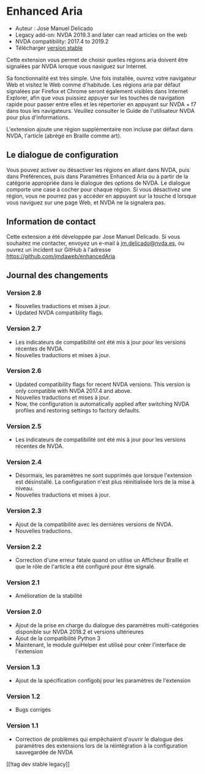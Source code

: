 # Enhanced Aria #

* Auteur : Jose Manuel Delicado
* Legacy add-on: NVDA 2019.3 and later can read articles on the web
* NVDA compatibility: 2017.4 to 2019.2
* Télécharger [version stable][1]

Cette extension vous permet de choisir quelles régions aria doivent être
signalées par NVDA lorsque vous naviguez sur Internet.

Sa fonctionnalité est très simple. Une fois installée, ouvrez votre
navigateur Web et visitez le Web comme d'habitude. Les régions aria par
défaut signalées par Firefox et Chrome seront également visibles dans
Internet Explorer, afin que vous puissiez appuyer sur les touches de
navigation rapide pour passer entre elles et les répertorier en appuyant sur
NVDA + f7 dans tous les navigateurs. Veuillez consulter le Guide de
l'utilisateur NVDA pour plus d'informations.

L'extension ajoute une région supplémentaire non incluse par défaut dans
NVDA, l'article (abrégé en Braille comme art).

## Le dialogue de configuration

Vous pouvez activer ou désactiver les régions en  allant dans NVDA, puis
dans Préférences, puis dans Paramètres Enhanced Aria ou à partir de la
catégorie appropriée dans le dialogue des options de NVDA. Le dialogue
comporte une case à cocher pour chaque région. Si vous désactivez une
région, vous ne pourrez pas y accéder en appuyant sur la touche d lorsque
vous naviguez sur une page Web, et NVDA ne la signalera pas.

## Information de contact

Cette extension a été développée par Jose Manuel Delicado. Si vous souhaitez
me contacter, envoyez un e-mail à jm.delicado@nvda.es, ou ouvrez un incident
sur GitHub à l'adresse https://github.com/jmdaweb/enhancedAria

## Journal des changements

### Version 2.8

* Nouvelles traductions et mises à jour.
* Updated NVDA compatibility flags.

### Version 2.7

* Les indicateurs de compatibilité ont été mis à jour pour les versions
  récentes de NVDA.
* Nouvelles traductions et mises à jour.

### Version 2.6

* Updated compatibility flags for recent NVDA versions. This version is only
  compatible with NVDA 2017.4 and above.
* Nouvelles traductions et mises à jour.
* Now, the configuration is automatically applied after switching NVDA
  profiles and restoring settings to factory defaults.

### Version 2.5

* Les indicateurs de compatibilité ont été mis à jour pour les versions
  récentes de NVDA.

### Version 2.4

* Désormais, les paramètres ne sont supprimés que lorsque l'extension est
  désinstallé. La configuration n'est plus réinitialisée lors de la mise à
  niveau.
* Nouvelles traductions et mises à jour.

### Version 2.3

* Ajout de la compatibilité avec les dernières versions de NVDA.
* Nouvelles traductions.

### Version 2.2

* Correction d'une erreur fatale quand on utilise un Afficheur Braille et
  que le rôle de l'article a été configuré pour être signalé.

### Version 2.1

* Amélioration de la stabilité

### Version 2.0

* Ajout de la prise en charge du dialogue des paramètres multi-catégories
  disponible sur NVDA 2018.2 et versions ultérieures
* Ajout de la compatibilité Python 3
* Maintenant, le module guiHelper est utilisé pour créer l'interface de
  l'extension

### Version 1.3

* Ajout de la spécification configobj pour les paramètres de l'extension

### Version 1.2

* Bugs corrigés

### Version 1.1

* Correction de problèmes qui empêchaient d'ouvrir le dialogue des
  paramètres des extensions lors de la réintégration à la configuration
  sauvegardée de NVDA

[[!tag dev stable legacy]]

[1]: https://addons.nvda-project.org/files/get.php?file=earia

